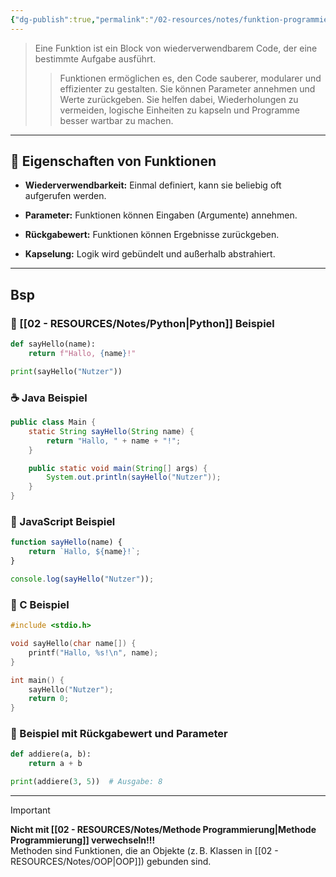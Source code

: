 ```yaml
---
{"dg-publish":true,"permalink":"/02-resources/notes/funktion-programmierung/","tags":["informatik/code"],"noteIcon":"","updated":"2025-09-10T16:33:01.567+02:00"}
---
```


> Eine Funktion ist ein Block von wiederverwendbarem Code, der eine bestimmte Aufgabe ausführt.
> 
> > Funktionen ermöglichen es, den Code sauberer, modularer und effizienter zu gestalten. Sie können Parameter annehmen und Werte zurückgeben. Sie helfen dabei, Wiederholungen zu vermeiden, logische Einheiten zu kapseln und Programme besser wartbar zu machen.

---

## 🧠 Eigenschaften von Funktionen

- **Wiederverwendbarkeit:** Einmal definiert, kann sie beliebig oft aufgerufen werden.
    
- **Parameter:** Funktionen können Eingaben (Argumente) annehmen.
    
- **Rückgabewert:** Funktionen können Ergebnisse zurückgeben.
    
- **Kapselung:** Logik wird gebündelt und außerhalb abstrahiert.
    

---

## Bsp
### 🐍 [[02 - RESOURCES/Notes/Python\|Python]] Beispiel

```python
def sayHello(name):
    return f"Hallo, {name}!"

print(sayHello("Nutzer"))
```

### ☕ Java Beispiel

```java
public class Main {
    static String sayHello(String name) {
        return "Hallo, " + name + "!";
    }

    public static void main(String[] args) {
        System.out.println(sayHello("Nutzer"));
    }
}
```

### 🧾 JavaScript Beispiel

```javascript
function sayHello(name) {
    return `Hallo, ${name}!`;
}

console.log(sayHello("Nutzer"));
```

### 🔣 C Beispiel

```c
#include <stdio.h>

void sayHello(char name[]) {
    printf("Hallo, %s!\n", name);
}

int main() {
    sayHello("Nutzer");
    return 0;
}
```


### 📌 Beispiel mit Rückgabewert und Parameter

```python
def addiere(a, b):
    return a + b

print(addiere(3, 5))  # Ausgabe: 8
```

---

> [!IMPORTANT]  
> **Nicht mit [[02 - RESOURCES/Notes/Methode Programmierung\|Methode Programmierung]] verwechseln!!!**  
> Methoden sind Funktionen, die an Objekte (z. B. Klassen in [[02 - RESOURCES/Notes/OOP\|OOP]]) gebunden sind.
